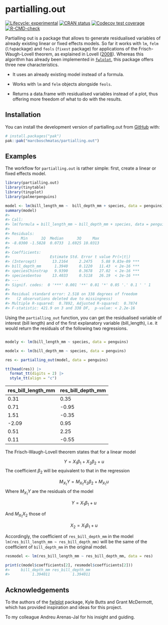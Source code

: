 
<!-- README.md is generated from README.Rmd. Please edit that file -->

# partialling.out

<!-- badges: start -->

[![Lifecycle:
experimental](https://img.shields.io/badge/lifecycle-experimental-orange.svg)](https://lifecycle.r-lib.org/articles/stages.html#experimental)
[![CRAN
status](https://www.r-pkg.org/badges/version/partialling.out)](https://CRAN.R-project.org/package=partialling.out)
[![Codecov test
coverage](https://codecov.io/gh/marcboschmatas/partialling.out/graph/badge.svg)](https://app.codecov.io/gh/marcboschmatas/partialling.out)
[![R-CMD-check](https://github.com/marcboschmatas/partialling.out/actions/workflows/R-CMD-check.yaml/badge.svg)](https://github.com/marcboschmatas/partialling.out/actions/workflows/R-CMD-check.yaml)
<!-- badges: end -->

Partialling out is a package that allows to generate residualised
variables of already existing linear or fixed effects models. So far it
works with `lm`, `felm` (`lfe`package) and `feols` (`fixest` package)
for applications of the Frisch-Waugh-Lovell theorem, as explained in
Lovell ([2008](doi:10.3200/JECE.39.1.88-91)). Whereas this algorithm has
already been implemented in
[`fwlplot`](https://github.com/kylebutts/fwlplot), this package offers
three new characteristics.

- It uses an already existing model instead of a formula.

- Works with `lm` and `felm` objects alongside `feols`.

- Returns a data.frame with residualised variables instead of a plot,
  thus offering more freedom of what to do with the results.

## Installation

You can install the development version of partialling.out from
[GitHub](https://github.com/) with:

``` r
# install.packages("pak")
pak::pak("marcboschmatas/partialling.out")
```

## Examples

The workflow for `partialling.out` is rather simple: first, create a
linear or fixed effects model.

``` r
library(partialling.out)
library(tinytable)
library(tinyplot)
library(palmerpenguins)

model <- lm(bill_length_mm ~  bill_depth_mm + species, data = penguins)
summary(model)
#> 
#> Call:
#> lm(formula = bill_length_mm ~ bill_depth_mm + species, data = penguins)
#> 
#> Residuals:
#>     Min      1Q  Median      3Q     Max 
#> -8.0300 -1.5828  0.0733  1.6925 10.0313 
#> 
#> Coefficients:
#>                  Estimate Std. Error t value Pr(>|t|)    
#> (Intercept)       13.2164     2.2475    5.88 9.83e-09 ***
#> bill_depth_mm      1.3940     0.1220   11.43  < 2e-16 ***
#> speciesChinstrap   9.9390     0.3678   27.02  < 2e-16 ***
#> speciesGentoo     13.4033     0.5118   26.19  < 2e-16 ***
#> ---
#> Signif. codes:  0 '***' 0.001 '**' 0.01 '*' 0.05 '.' 0.1 ' ' 1
#> 
#> Residual standard error: 2.518 on 338 degrees of freedom
#>   (2 observations deleted due to missingness)
#> Multiple R-squared:  0.7892, Adjusted R-squared:  0.7874 
#> F-statistic: 421.9 on 3 and 338 DF,  p-value: < 2.2e-16
```

Using the `partialling_out` function, you can get the residualised
variable of interest (bill length) and of the first explanatory variable
(bill_length), i.e. it would return the residuals of the following two
regressions.

``` r

modely <- lm(bill_length_mm ~ species, data = penguins)

modelx <- lm(bill_depth_mm ~ species, data = penguins)
```

``` r
res <- partialling_out(model, data = penguins)

tt(head(res)) |>
  format_tt(digits = 2) |>
  style_tt(align = "c")
```

| res_bill_length_mm | res_bill_depth_mm |
|--------------------|-------------------|
| 0.31               | 0.35              |
| 0.71               | -0.95             |
| 1.51               | -0.35             |
| -2.09              | 0.95              |
| 0.51               | 2.25              |
| 0.11               | -0.55             |

The Frisch-Waugh-Lovell theorem states that for a linear model

$$ Y = X_1 \beta_1 + X_2\beta_2 + u$$ The coefficient $\beta_2$ will be
equivalent to that in the regression

$$ M_{X_1} Y = M_{X_1}X_2\beta_2 + M_{X_1}u$$ Where $M_{X_1}Y$ are the
residuals of the model

$$ Y = X_1 \beta_1 + u $$

And $M_{X_1}X_2$ those of

$$ X_2 = X_1 \beta_1 + u $$

Accordingly, the coefficient of `res_bill_depth_mm` in the model
`lm(res_bill_length_mm ~ res_bill_depth_mm)` will be the same of the
coefficient of `bill_depth_mm` in the original model.

``` r
resmodel <- lm(res_bill_length_mm ~ res_bill_depth_mm, data = res)

print(c(model$coefficients[2], resmodel$coefficients[2]))
#>     bill_depth_mm res_bill_depth_mm 
#>          1.394011          1.394011
```

## Acknowledgements

To the authors of the [fwlplot](https://github.com/kylebutts/fwlplot)
package, Kyle Butts and Grant McDermott, which has provided inspiration
and ideas for this project.

To my colleague Andreu Arenas-Jal for his insight and guiding.
